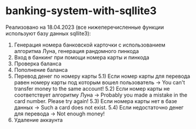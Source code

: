 # banking-system-with-sqllite3

Реализовано на 18.04.2023 (все нижеперечисленные функции используют базу данных sqllite3):

1) Генерация номера банковской карточки с использованием алгоритма Луна, генерация рандомного пинкода
2) Вход в банкинг при помощи номера карты и пинкода 
3) Проверка баланса
4) Пополнение баланса
5) Перевод денег по номеру карты
   5.1) Если номер карты для перевода равен номеру карты под которым вошел пользователь -> You can't transfer money to the same account!
   5.2) Если номер карты не соответствует алгоритму Луна -> Probably you made a mistake in the card number. Please try again!
   5.3) Если номера карты нет в базе данных -> Such a card does not exist.
   5.4) Если недостаточно денег для перевода -> Not enough money!
6) Удаление аккаунта
